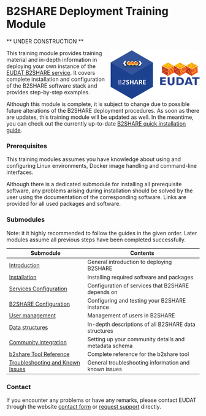 # B2SHARE Deployment Training Module
** UNDER CONSTRUCTION **

<img align="right" src="../img/B2SHARE-logo.png" alt="B2SHARE logo" text="B2SHARE logo"> This training module provides training material and in-depth information in deploying your own instance of the [EUDAT B2SHARE service](https://b2share.eudat.eu). It covers complete installation and configuration of the B2SHARE software stack and provides step-by-step examples.

Although this module is complete, it is subject to change due to possible future alterations of the B2SHARE deployment procedures. As soon as there are updates, this training module will be updated as well. In the meantime, you can check out the currently up-to-date [B2SHARE quick installation guide](https://github.com/EUDAT-B2SHARE/b2share/blob/evolution/INSTALL.rst).

### Prerequisites
This training modules assumes you have knowledge about using and configuring Linux environments, Docker image handling and command-line interfaces.

Although there is a dedicated submodule for installing all prerequisite software, any problems arising during installation should be solved by the user using the documentation of the corresponding software. Links are provided for all used packages and software.

### Submodules

Note: it it highly recommended to follow the guides in the given order. Later modules assume all previous steps have been completed successfully.

Submodule | Contents
------|-------------
[Introduction](00_Introduction.md) | General introduction to deploying B2SHARE
[Installation](04_Installation.md) | Installing required software and packages
[Services Configuration](06_Services_configuration.md) | Configuration of services that B2SHARE depends on
[B2SHARE Configuration](08_B2SHARE_configuration.md) | Configuring and testing your B2SHARE instance
[User management](09_User_management.md) | Management of users in B2SHARE
[Data structures](10_Data_structures.md) | In-depth descriptions of all B2SHARE data structures
[Community integration](12_Community_integration.md) | Setting up your community details and metadata schema
[b2share Tool Reference](A_b2share_Tool_Reference.md) | Complete reference for the b2share tool
[Troubleshooting and Known Issues](B_Troubleshooting_and_known_issues.md) | General troubleshooting information and known issues

### Contact
If you encounter any problems or have any remarks, please contact EUDAT through the website [contact form](https://eudat.eu/contact) or [request support](https://eudat.eu/support-request?service=B2SHARE) directly.
